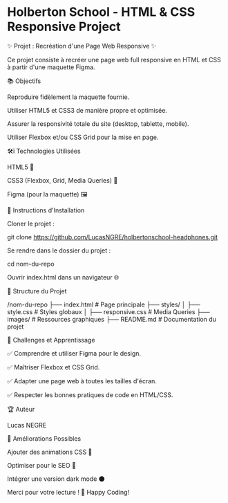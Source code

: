 # Holberton School - HTML & CSS Responsive Project



✨ Projet : Recréation d'une Page Web Responsive ✨

Ce projet consiste à recréer une page web full responsive en HTML et CSS à partir d'une maquette Figma.

📚 Objectifs

Reproduire fidèlement la maquette fournie.

Utiliser HTML5 et CSS3 de manière propre et optimisée.

Assurer la responsivité totale du site (desktop, tablette, mobile).

Utiliser Flexbox et/ou CSS Grid pour la mise en page.

🛠ï Technologies Utilisées

HTML5 🌟

CSS3 (Flexbox, Grid, Media Queries) 🌟

Figma (pour la maquette) 🖼️

📅 Instructions d'Installation

Cloner le projet :

git clone https://github.com/LucasNGRE/holbertonschool-headphones.git

Se rendre dans le dossier du projet :

cd nom-du-repo

Ouvrir index.html dans un navigateur 🌐


📖 Structure du Projet

/nom-du-repo
├── index.html  # Page principale
├── styles/
│   ├── style.css  # Styles globaux
│   ├── responsive.css  # Media Queries
├── images/  # Ressources graphiques
├── README.md  # Documentation du projet

💪 Challenges et Apprentissage

✅ Comprendre et utiliser Figma pour le design.

✅ Maîtriser Flexbox et CSS Grid.

✅ Adapter une page web à toutes les tailles d'écran.

✅ Respecter les bonnes pratiques de code en HTML/CSS.

🏆 Auteur

Lucas NEGRE

🔧 Améliorations Possibles

Ajouter des animations CSS 🎨

Optimiser pour le SEO 📜

Intégrer une version dark mode 🌑

Merci pour votre lecture ! 🚀 Happy Coding!